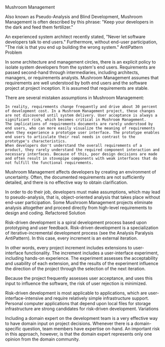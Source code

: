 Mushroom Management

Also known as Pseudo-Analysis and Blind Development, Mushroom Management is often described by this phrase: "Keep your developers in the dark and feed them fertilizer."

An experienced system architect recently stated, "Never let software developers talk to end users." Furthermore, without end-user participation, "The risk is that you end up building the wrong system."
AntiPattern Problem

In some architecture and management circles, there is an explicit policy to isolate system developers from the system's end users. Requirements are passed second-hand through intermediaries, including architects, managers, or requirements analysts. Mushroom Management assumes that requirements are well understood by both end users and the software project at project inception. It is assumed that requirements are stable.

There are several mistaken assumptions in Mushroom Management:

    In reality, requirements change frequently and drive about 30 percent of development cost. In a Mushroom Management project, these changes are not discovered until system delivery. User acceptance is always a significant risk, which becomes critical in Mushroom Management.
    The implications of requirements documents are rarely understood by end users, who can more easily visualize the meaning of requirements when they experience a prototype user interface. The prototype enables end users to articulate their real needs in contrast to the prototype's characteristics.
    When developers don't understand the overall requirements of a product, they rarely understand the required component interaction and necessary interfaces. Because of this, poor design decisions are made and often result in stovepipe components with weak interfaces that do not fulfill the functional requirements.

Mushroom Management affects developers by creating an environment of uncertainty. Often, the documented requirements are not sufficiently detailed, and there is no effective way to obtain clarification.

In order to do their job, developers must make assumptions, which may lead to pseudo-analysis, that is, object-oriented analysis that takes place without end-user participation. Some Mushroom Management projects eliminate analysis altogether and proceed directly from high-level requirements to design and coding.
Refactored Solution

Risk-driven development is a spiral development process based upon prototyping and user feedback. Risk-driven development is a specialization of iterative-incremental development process (see the Analysis Paralysis AntiPattern). In this case, every increment is an external iteration.

In other words, every project increment includes extensions to user-interface functionality. The increment includes a user-interface experiment, including hands-on experience. The experiment assesses the acceptability and usability of each extension, and the results of the experiment influence the direction of the project through the selection of the next iteration.

Because the project frequently assesses user acceptance, and uses this input to influence the software, the risk of user rejection is minimized.

Risk-driven development is most applicable to applications, which are user-interface-intensive and require relatively simple infrastructure support. Personal computer applications that depend upon local files for storage infrastructure are strong candidates for risk-driven development.
Variations

Including a domain expert on the development team is a very effective way to have domain input on project decisions. Whenever there is a domain-specific question, team members have expertise on-hand. An important risk in this approach, however, is that the domain expert represents only one opinion from the domain community.